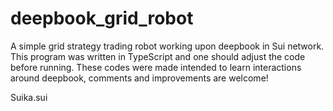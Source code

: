 # deepbook_grid_robot
A simple grid strategy trading robot working upon deepbook in Sui network. This program was written in TypeScript and one should adjust the code before running. These codes were made intended to learn interactions around deepbook, comments and improvements are welcome!

Suika.sui
